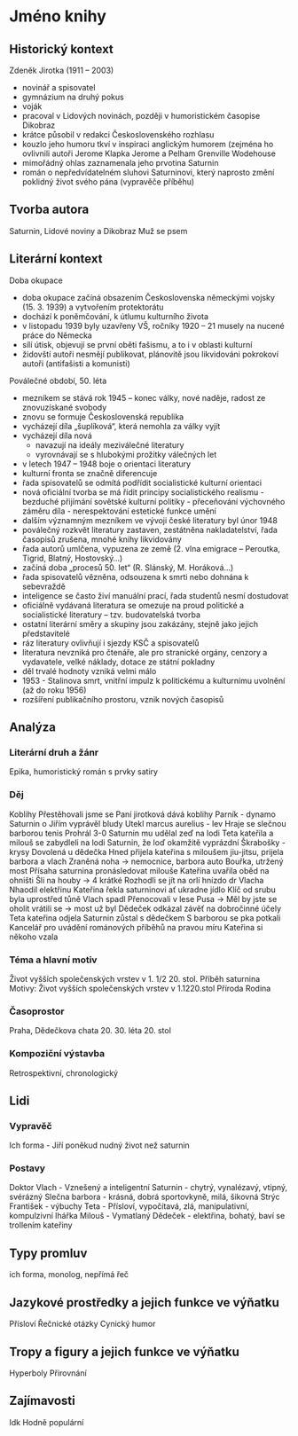 # Jméno knihy

## Historický kontext

Zdeněk Jirotka (1911 – 2003)
- novinář a spisovatel
- gymnázium na druhý pokus
- voják
- pracoval v Lidových novinách, později v humoristickém časopise Dikobraz
- krátce působil v redakci Československého rozhlasu
- kouzlo jeho humoru tkví v inspiraci anglickým humorem (zejména ho ovlivnili autoři Jerome Klapka Jerome a Pelham Grenville Wodehouse
- mimořádný ohlas zaznamenala jeho prvotina
Saturnin
- román o nepředvídatelném sluhovi Saturninovi, který naprosto změní poklidný život svého pána (vypravěče příběhu)

## Tvorba autora
Saturnin, Lidové noviny a Dikobraz
Muž se psem

## Literární kontext
Doba okupace
- doba okupace začíná obsazením Československa německými vojsky (15. 3. 1939) a vytvořením protektorátu 
- dochází k poněmčování, k útlumu kulturního života
- v listopadu 1939 byly uzavřeny VŠ, ročníky 1920 – 21 musely na nucené práce do Německa
- sílí útisk, objevují se první oběti fašismu, a to i v oblasti kulturní
- židovští autoři nesmějí publikovat, plánovitě jsou likvidováni pokrokoví autoři (antifašisti a komunisti)

Poválečné období, 50. léta
- mezníkem se stává rok 1945 – konec války, nové naděje, radost ze znovuzískané svobody
- znovu se formuje Československá republika
- vycházejí díla „šuplíková“, která nemohla za války vyjít
- vycházejí díla nová
	- navazují na ideály meziválečné literatury
	- vyrovnávají se s hlubokými prožitky válečných let
- v letech 1947 – 1948 boje o orientaci literatury
- kulturní fronta se značně diferencuje
- řada spisovatelů se odmítá podřídit socialistické kulturní orientaci
- nová oficiální tvorba se má řídit principy socialistického realismu
				- bezduché přijímání sovětské kulturní politiky
				- přeceňování výchovného záměru díla
				- nerespektování estetické funkce umění				
- dalším významným mezníkem ve vývoji české literatury byl únor 1948
- poválečný rozkvět literatury zastaven, zestátněna nakladatelství, řada časopisů zrušena, mnohé knihy likvidovány
- řada autorů umlčena, vypuzena ze země (2. vlna emigrace – Peroutka, Tigrid, Blatný, Hostovský…)
- začíná doba „procesů 50. let“ (R. Slánský, M. Horáková…)
- řada spisovatelů vězněna, odsouzena k smrti nebo dohnána k sebevraždě
- inteligence se často živí manuální prací, řada studentů nesmí dostudovat
- oficiálně vydávaná literatura se omezuje na proud politické a socialistické literatury – tzv. budovatelská tvorba
- ostatní literární směry a skupiny jsou zakázány, stejně jako jejich představitelé
- ráz literatury ovlivňují i sjezdy KSČ a spisovatelů
- literatura nevzniká pro čtenáře, ale pro stranické orgány, cenzory a vydavatele, velké náklady, dotace ze státní pokladny
- děl trvalé hodnoty vzniká velmi málo
- 1953 - Stalinova smrt, vnitřní impulz k politickému a kulturnímu uvolnění (až do roku 1956)
- rozšíření publikačního prostoru, vznik nových časopisů

## Analýza
### Literární druh a žánr
Epika, humoristický román s prvky satiry

### Děj
Koblihy
Přestěhovali jsme se
Paní jirotková dává koblihy
Parník - dynamo
Saturnin o Jiřím vyprávěl bludy
Utekl marcus aurelius - lev
Hraje se slečnou barborou tenis
Prohrál 3-0
Saturnin mu udělal zeď na lodi
Teta kateřila a milouš se zabydleli na lodi
Saturnin, že loď okamžitě vyprázdní
Škrabošky - krysy
Dovolená u dědečka
Hned přijela kateřina s miloušem
jiu-jitsu, prijela barbora a vlach
Zraněná noha -> nemocnice, barbora auto
Bouřka, utržený most
Přísaha saturnina pronásledovat milouše
Kateřina uvařila oběd na ohništi
Šli na houby -> 4 krátké
Rozhodli se jít na orlí hnízdo dr Vlacha
Nhaodil elektřinu
Kateřina řekla saturninovi ať ukradne jídlo
Klíč od srubu byla uprostřed tůně
Vlach spadl
Přenocovali v lese
Pusa -> Měl by jste se oholit
vrátili se -> most už byl
Dědeček odkázal závěť na dobročinné účely
Teta kateřina odjela
Saturnin zůstal s dědečkem
S barborou se pka potkali
Kancelář pro uvádění románových příběhů na pravou míru
Kateřina si někoho vzala


### Téma a hlavní motiv
Život vyšších společenských vrstev v 1. 1/2 20. stol.
Příběh saturnina
Motivy:
	Život vyšších společenských vrstev v 1.1220.stol
	Příroda
	Rodina

### Časoprostor
Praha, Dědečkova chata
20. 30. léta 20. stol

### Kompoziční výstavba
Retrospektivní, chronologický

## Lidi
### Vypravěč
Ich forma - Jiří
poněkud nudný život než saturnin
### Postavy
Doktor Vlach - Vznešený a inteligentní
Saturnin - chytrý, vynalézavý, vtipný, svérázný
Slečna barbora - krásná, dobrá sportovkyně, milá, šikovná
Strýc František - výbuchy
Teta - Přísloví, vypočítavá, zlá, manipulativní, kompulzivní lhářka
Milouš - Vymatlaný
Dědeček - elektřina, bohatý, baví se trollením kateřiny

## Typy promluv
ich forma, monolog, nepřímá řeč

## Jazykové prostředky a jejich funkce ve výňatku
Přísloví
Řečnické otázky
Cynický humor

## Tropy a figury a jejich funkce ve výňatku
Hyperboly
Přirovnání

## Zajímavosti
Idk
Hodně populární